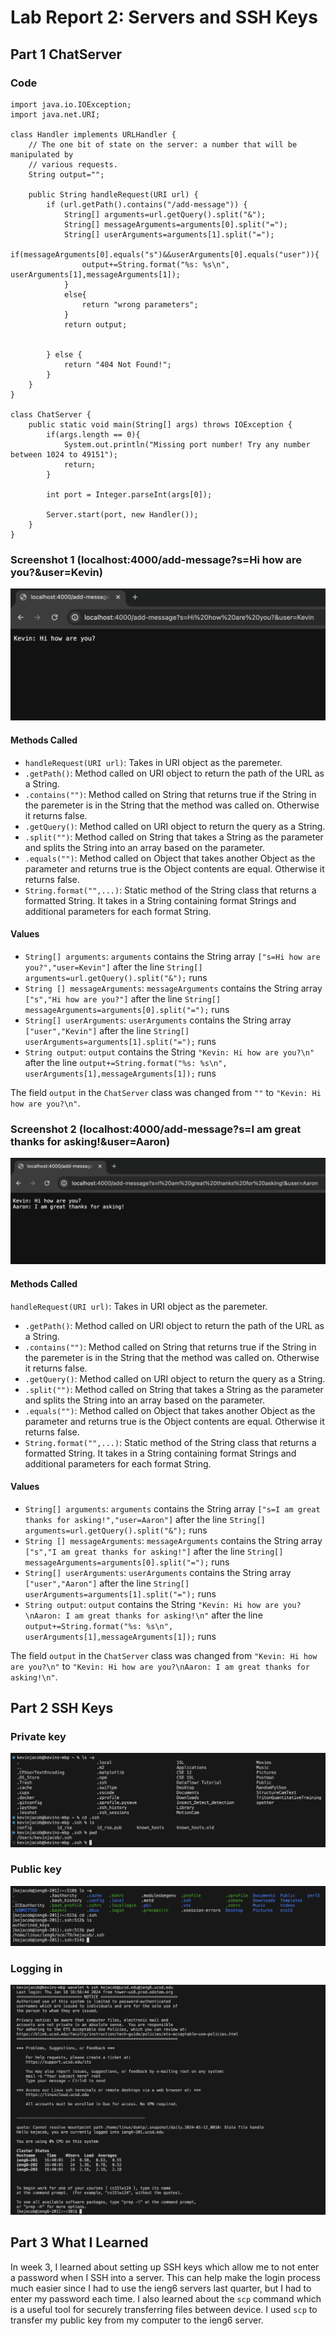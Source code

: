 # Lab Report 2: Servers and SSH Keys
## Part 1 ChatServer
### Code
```
import java.io.IOException;
import java.net.URI;

class Handler implements URLHandler {
    // The one bit of state on the server: a number that will be manipulated by
    // various requests.
    String output="";

    public String handleRequest(URI url) {
        if (url.getPath().contains("/add-message")) {
            String[] arguments=url.getQuery().split("&");
            String[] messageArguments=arguments[0].split("=");
            String[] userArguments=arguments[1].split("=");
            if(messageArguments[0].equals("s")&&userArguments[0].equals("user")){
                output+=String.format("%s: %s\n", userArguments[1],messageArguments[1]);
            }
            else{
                return "wrong parameters";
            }
            return output;


        } else {
            return "404 Not Found!";
        }
    }
}

class ChatServer {
    public static void main(String[] args) throws IOException {
        if(args.length == 0){
            System.out.println("Missing port number! Try any number between 1024 to 49151");
            return;
        }

        int port = Integer.parseInt(args[0]);

        Server.start(port, new Handler());
    }
}

```
### Screenshot 1 (localhost:4000/add-message?s=Hi how are you?&user=Kevin)
![Image](/ChatServer1.png)

#### Methods Called
* `handleRequest(URI url)`: Takes in URI object as the paremeter.
* `.getPath()`: Method called on URI object to return the path of the URL as a String.
* `.contains("")`: Method called on String that returns true if the String in the paremeter is in the String that the method was called on. Otherwise it returns false.
* `.getQuery()`: Method called on URI object to return the query as a String.
* `.split("")`: Method called on String that takes a String as the parameter and splits the String into an array based on the parameter.
* `.equals("")`: Method called on Object that takes another Object as the parameter and returns true is the Object contents are equal. Otherwise it returns false. 
* `String.format("",...)`: Static method of the String class that returns a formatted String. It takes in a String containing format Strings and additional parameters for each format String. 

#### Values
* `String[] arguments`: `arguments` contains the String array `["s=Hi how are you?","user=Kevin"]` after the line `String[] arguments=url.getQuery().split("&");` runs
* `String [] messageArguments`: `messageArguments` contains the String array `["s","Hi how are you?"]` after the line `String[] messageArguments=arguments[0].split("=");` runs
* `String[] userArguments`: `userArguments` contains the String array `["user","Kevin"]` after the line `String[] userArguments=arguments[1].split("=");` runs
* `String output`: `output` contains the String `"Kevin: Hi how are you?\n"` after the line `output+=String.format("%s: %s\n", userArguments[1],messageArguments[1]);` runs

The field `output` in the `ChatServer` class was changed from `""` to `"Kevin: Hi how are you?\n"`.

### Screenshot 2 (localhost:4000/add-message?s=I am great thanks for asking!&user=Aaron)
![Image](/ChatServer2.png)

#### Methods Called
`handleRequest(URI url)`: Takes in URI object as the paremeter.
* `.getPath()`: Method called on URI object to return the path of the URL as a String.
* `.contains("")`: Method called on String that returns true if the String in the paremeter is in the String that the method was called on. Otherwise it returns false.
* `.getQuery()`: Method called on URI object to return the query as a String.
* `.split("")`: Method called on String that takes a String as the parameter and splits the String into an array based on the parameter.
* `.equals("")`: Method called on Object that takes another Object as the parameter and returns true is the Object contents are equal. Otherwise it returns false. 
* `String.format("",...)`: Static method of the String class that returns a formatted String. It takes in a String containing format Strings and additional parameters for each format String.

#### Values
* `String[] arguments`: `arguments` contains the String array `["s=I am great thanks for asking!","user=Aaron"]` after the line `String[] arguments=url.getQuery().split("&");` runs
* `String [] messageArguments`: `messageArguments` contains the String array `["s","I am great thanks for asking!"]` after the line `String[] messageArguments=arguments[0].split("=");` runs
* `String[] userArguments`: `userArguments` contains the String array `["user","Aaron"]` after the line `String[] userArguments=arguments[1].split("=");` runs
* `String output`: `output` contains the String `"Kevin: Hi how are you?\nAaron: I am great thanks for asking!\n"` after the line `output+=String.format("%s: %s\n", userArguments[1],messageArguments[1]);` runs

The field `output` in the `ChatServer` class was changed from `"Kevin: Hi how are you?\n"` to `"Kevin: Hi how are you?\nAaron: I am great thanks for asking!\n"`.

## Part 2 SSH Keys

### Private key
![image](/local.png)

### Public key
![image](/ieng6.png)

### Logging in
![image](/Login.png)

## Part 3 What I Learned

In week 3, I learned about setting up SSH keys which allow me to not enter a password when I SSH into a server. This can help make the login process much easier since I had to use the ieng6 servers last quarter, but I had to enter my password each time. I also learned about the `scp` command which is a useful tool for securely transferring files between device. I used `scp` to transfer my public key from my computer to the ieng6 server. 
